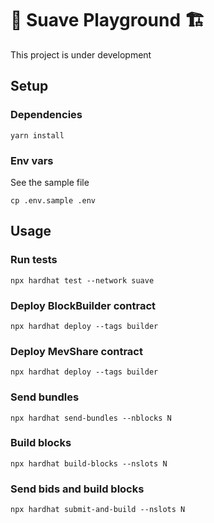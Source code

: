 # 🚧 Suave Playground 🏗️

This project is under development



## Setup

### Dependencies
```
yarn install
```
### Env vars
See the sample file
```
cp .env.sample .env
```


## Usage 

### Run tests
```
npx hardhat test --network suave
```

### Deploy BlockBuilder contract
```
npx hardhat deploy --tags builder
```

### Deploy MevShare contract
```
npx hardhat deploy --tags builder
```

### Send bundles
```
npx hardhat send-bundles --nblocks N
```

### Build blocks
```
npx hardhat build-blocks --nslots N
```

### Send bids and build blocks
```
npx hardhat submit-and-build --nslots N
```
